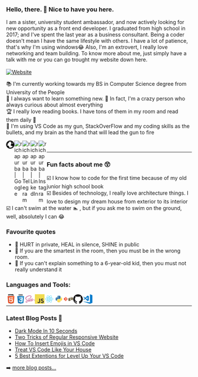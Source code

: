 ### Hello, there. 👋 Nice to have you here.<br/>
I am a sister, university student ambassador, and now actively looking for new opportunity as a front end developer. I graduated from high school in 2017; and I've spent the last year as a business consultant. Being a coder doesn't mean I have the same lifestyle with others. I have a lot of patience, that's why I'm using windows😂 Also, I'm an extrovert, I really love networking and team building. To know more about me, just simply have a talk with me or you can go trought my website down here.<br/><br/>
[![Website](https://img.shields.io/website?label=richapurba.github.io&style=for-the-badge&url=https%3A%2F%2Frichapurba.github.io)](https://richapurba.github.io)

📚 I'm currently working towards my BS in Computer Science degree from University of the People<br/>
💎 I always want to learn something new. 🔬 In fact, I'm a crazy person who always curious about almost everything<br/>
🏆 I really love reading books. I have tons of them in my room and read them daily 📖<br/>
🔫 I'm using VS Code as my gun, StackOverFlow and my coding skills as the bullets, and my brain as the hand that will lead the gun to fire<br/>

[<img align="left" alt="richapurba.github.io" width="22px" src="https://raw.githubusercontent.com/iconic/open-iconic/master/svg/globe.svg" />](https://richapurba.github.io)
[<img align="left" alt="richapurba | Google" width="22px" src="https://cdn.jsdelivr.net/npm/simple-icons@v3/icons/google.svg" />](mailto:richathorne@gmail.com)
[<img align="left" alt="richapurba | Telegram" width="22px" src="https://cdn.jsdelivr.net/npm/simple-icons@v3/icons/telegram.svg" />](https://t.co/richapurba)
[<img align="left" alt="richapurba | LinkedIn" width="22px" src="https://cdn.jsdelivr.net/npm/simple-icons@v3/icons/linkedin.svg" />](https://linkedin.com/in/ichapurba)
[<img align="left" alt="richapurba | Instagram" width="22px" src="https://cdn.jsdelivr.net/npm/simple-icons@v3/icons/instagram.svg" />](https://instagram.com/richaulivia)

<br />

---

### Fun facts about me 😲<br/>
☑️ I know how to code for the first time because of my old junior high school book<br/>
☑️ Besides of technology, I really love architecture things. I love to design my dream house from exterior to its interior<br/>
☑️ I can't swim at the water 🏊 , but if you ask me to swim on the ground, well, absolutely I can 😂<br/>

### Favourite quotes
- 🌱 HURT in private, HEAL in silence, SHINE in public
- 🔭 If you are the smartest in the room, then you must be in the wrong room.
- 👯 If you can't explain something to a 6-year-old kid, then you must not really understand it

### Languages and Tools:

[<img align="left" alt="HTML5" width="26px" src="https://raw.githubusercontent.com/github/explore/80688e429a7d4ef2fca1e82350fe8e3517d3494d/topics/html/html.png" />](https://richapurba.hashnode.dev)
[<img align="left" alt="CSS3" width="26px" src="https://raw.githubusercontent.com/github/explore/80688e429a7d4ef2fca1e82350fe8e3517d3494d/topics/css/css.png" />](https://richapurba.hashnode.dev)
[<img align="left" alt="Sass" width="26px" src="https://raw.githubusercontent.com/github/explore/80688e429a7d4ef2fca1e82350fe8e3517d3494d/topics/sass/sass.png" />](https://richapurba.hashnode.dev)
[<img align="left" alt="JavaScript" width="26px" src="https://raw.githubusercontent.com/github/explore/80688e429a7d4ef2fca1e82350fe8e3517d3494d/topics/javascript/javascript.png" />](https://richapurba.hashnode.dev)
[<img align="left" alt="React" width="26px" src="https://raw.githubusercontent.com/github/explore/80688e429a7d4ef2fca1e82350fe8e3517d3494d/topics/react/react.png" />](https://richapurba.hashnode.dev)
[<img align="left" alt="Python" width="26px" src="https://raw.githubusercontent.com/github/explore/80688e429a7d4ef2fca1e82350fe8e3517d3494d/topics/python/python.png" />](https://richapurba.hashnode.dev)
[<img align="left" alt="Git" width="26px" src="https://raw.githubusercontent.com/github/explore/80688e429a7d4ef2fca1e82350fe8e3517d3494d/topics/git/git.png" />](https://richapurba.hashnode.dev)
[<img align="left" alt="GitHub" width="26px" src="https://raw.githubusercontent.com/github/explore/78df643247d429f6cc873026c0622819ad797942/topics/github/github.png" />](https://richapurba.hashnode.dev)
[<img align="left" alt="Visual Studio Code" width="26px" src="https://raw.githubusercontent.com/github/explore/80688e429a7d4ef2fca1e82350fe8e3517d3494d/topics/visual-studio-code/visual-studio-code.png" />](https://richapurba.hashnode.dev)

<br />

---

### Latest Blog Posts 📕

<!-- BLOG-POST-LIST:START -->
- [Dark Mode In 10 Seconds](https://richapurba.hashnode.dev)
- [Two Tricks of Regular Responsive Website](https://https://richapurba.hashnode.dev)
- [How To Insert Emojis in VS Code](https://https://richapurba.hashnode.dev)
- [Treat VS Code Like Your House](https://https://richapurba.hashnode.dev)
- [5 Best Extentions for Level Up Your VS Code](https://https://richapurba.hashnode.dev)
<!-- BLOG-POST-LIST:END -->

➡️ [more blog posts...](https://richapurba.hashnode.dev)


<!--
**richapurba/richapurba** is a ✨ _special_ ✨ repository because its `README.md` (this file) appears on your GitHub profile.

Here are some ideas to get you started:

- 🔭 I’m currently working on ...
- 🌱 I’m currently learning ...
- 👯 I’m looking to collaborate on ...
- 🤔 I’m looking for help with ...
- 💬 Ask me about ...
- 📫 How to reach me: ...
- 😄 Pronouns: ...
- ⚡ Fun fact: ...
-->
